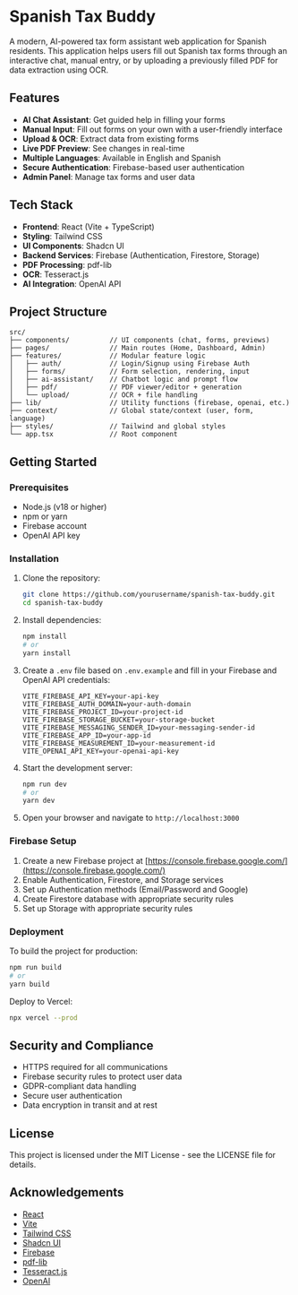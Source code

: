 # Spanish Tax Buddy

A modern, AI-powered tax form assistant web application for Spanish residents. This application helps users fill out Spanish tax forms through an interactive chat, manual entry, or by uploading a previously filled PDF for data extraction using OCR.

## Features

- **AI Chat Assistant**: Get guided help in filling your forms
- **Manual Input**: Fill out forms on your own with a user-friendly interface
- **Upload & OCR**: Extract data from existing forms
- **Live PDF Preview**: See changes in real-time
- **Multiple Languages**: Available in English and Spanish
- **Secure Authentication**: Firebase-based user authentication
- **Admin Panel**: Manage tax forms and user data

## Tech Stack

- **Frontend**: React (Vite + TypeScript)
- **Styling**: Tailwind CSS
- **UI Components**: Shadcn UI
- **Backend Services**: Firebase (Authentication, Firestore, Storage)
- **PDF Processing**: pdf-lib
- **OCR**: Tesseract.js
- **AI Integration**: OpenAI API

## Project Structure

```
src/
├── components/          // UI components (chat, forms, previews)
├── pages/               // Main routes (Home, Dashboard, Admin)
├── features/            // Modular feature logic
│   ├── auth/            // Login/Signup using Firebase Auth
│   ├── forms/           // Form selection, rendering, input
│   ├── ai-assistant/    // Chatbot logic and prompt flow
│   ├── pdf/             // PDF viewer/editor + generation
│   └── upload/          // OCR + file handling
├── lib/                 // Utility functions (firebase, openai, etc.)
├── context/             // Global state/context (user, form, language)
├── styles/              // Tailwind and global styles
└── app.tsx              // Root component
```

## Getting Started

### Prerequisites

- Node.js (v18 or higher)
- npm or yarn
- Firebase account
- OpenAI API key

### Installation

1. Clone the repository:

   ```bash
   git clone https://github.com/yourusername/spanish-tax-buddy.git
   cd spanish-tax-buddy
   ```

2. Install dependencies:

   ```bash
   npm install
   # or
   yarn install
   ```

3. Create a `.env` file based on `.env.example` and fill in your Firebase and OpenAI API credentials:

   ```
   VITE_FIREBASE_API_KEY=your-api-key
   VITE_FIREBASE_AUTH_DOMAIN=your-auth-domain
   VITE_FIREBASE_PROJECT_ID=your-project-id
   VITE_FIREBASE_STORAGE_BUCKET=your-storage-bucket
   VITE_FIREBASE_MESSAGING_SENDER_ID=your-messaging-sender-id
   VITE_FIREBASE_APP_ID=your-app-id
   VITE_FIREBASE_MEASUREMENT_ID=your-measurement-id
   VITE_OPENAI_API_KEY=your-openai-api-key
   ```

4. Start the development server:

   ```bash
   npm run dev
   # or
   yarn dev
   ```

5. Open your browser and navigate to `http://localhost:3000`

### Firebase Setup

1. Create a new Firebase project at [https://console.firebase.google.com/](https://console.firebase.google.com/)
2. Enable Authentication, Firestore, and Storage services
3. Set up Authentication methods (Email/Password and Google)
4. Create Firestore database with appropriate security rules
5. Set up Storage with appropriate security rules

### Deployment

To build the project for production:

```bash
npm run build
# or
yarn build
```

Deploy to Vercel:

```bash
npx vercel --prod
```

## Security and Compliance

- HTTPS required for all communications
- Firebase security rules to protect user data
- GDPR-compliant data handling
- Secure user authentication
- Data encryption in transit and at rest

## License

This project is licensed under the MIT License - see the LICENSE file for details.

## Acknowledgements

- [React](https://reactjs.org/)
- [Vite](https://vitejs.dev/)
- [Tailwind CSS](https://tailwindcss.com/)
- [Shadcn UI](https://ui.shadcn.com/)
- [Firebase](https://firebase.google.com/)
- [pdf-lib](https://pdf-lib.js.org/)
- [Tesseract.js](https://tesseract.projectnaptha.com/)
- [OpenAI](https://openai.com/)
